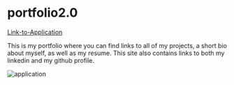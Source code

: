 # portfolio2.0

[Link-to-Application](https://babco1kr.github.io/portfolio2.0/)

This is my portfolio where you can find links to all of my projects, a short bio about myself, as well as my resume. This site also contains links to both my linkedin and my github profile.

![application](https://github.com/babco1kr/portfolio2.0/blob/master/assets/images/App.PNG?raw=true)